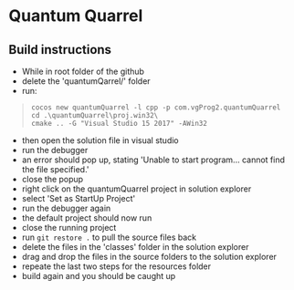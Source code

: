 # Quantum Quarrel

## Build instructions
- While in root folder of the github
- delete the 'quantumQarrel/' folder
- run:
> `cocos new quantumQuarrel -l cpp -p com.vgProg2.quantumQuarrel`<br />
> `cd .\quantumQuarrel\proj.win32\`<br />
> `cmake .. -G "Visual Studio 15 2017" -AWin32`<br />
- then open the solution file in visual studio
- run the debugger
- an error should pop up, stating 'Unable to start program... cannot find the file specified.'
- close the popup
- right click on the quantumQuarrel project in solution explorer
- select 'Set as StartUp Project'
- run the debugger again
- the default project should now run 
- close the running project
- run `git restore .` to pull the source files back
- delete the files in the 'classes' folder in the solution explorer
- drag and drop the files in the source folders to the solution explorer
- repeate the last two steps for the resources folder
- build again and you should be caught up